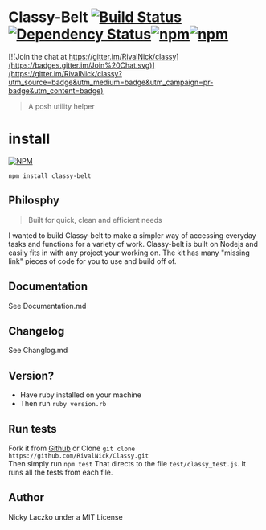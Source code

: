 # Classy-Belt [![Build Status](https://travis-ci.org/RivalNick/classy.svg)](https://travis-ci.org/RivalNick/classy)[![Dependency Status](https://david-dm.org/rivalnick/classy.svg)](https://david-dm.org/rivalnick/classy)[![npm](https://img.shields.io/npm/v/npm.svg)]()[![npm](https://img.shields.io/npm/l/express.svg)]()

[![Join the chat at https://gitter.im/RivalNick/classy](https://badges.gitter.im/Join%20Chat.svg)](https://gitter.im/RivalNick/classy?utm_source=badge&utm_medium=badge&utm_campaign=pr-badge&utm_content=badge)

> A posh utility helper

# install
[![NPM](https://nodei.co/npm/classy-belt.png?downloads=true&stars=true)](https://nodei.co/npm/classy-belt/)<br>
```shell
npm install classy-belt
```

## Philosphy
> Built for quick, clean and efficient needs

I wanted to build Classy-belt to make a simpler way of accessing everyday tasks and functions for a variety of work. Classy-belt is built on Nodejs and easily fits in with any project your working on. The kit has many "missing link" pieces of code for you to use and build off of.

## Documentation
See Documentation.md

## Changelog 
See Changlog.md

## Version?
- Have ruby installed on your machine
- Then run ``ruby version.rb``

## Run tests
Fork it from [Github](https://github.com/RivalNick/classy.git) or Clone
``git clone https://github.com/RivalNick/Classy.git``
<br>
Then simply run ``npm test``
That directs to the file ``test/classy_test.js``.
It runs all the tests from each file.

## Author
Nicky Laczko under a MIT License